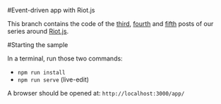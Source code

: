 #Event-driven app with Riot.js

This branch contains the code of the [third](http://streamdata.io/blog/exploring-riot-js-part-3-1/), [fourth](http://streamdata.io/blog/exploring-riot-js-part3-2/) and [fifth](http://streamdata.io/blog/exploring-riot-js-part3-3/) posts of our series around [Riot.js](http://riotjs.com/).

#Starting the sample

In a terminal, run those two commands:
- `npm run install`
- `npm run serve` (live-edit)

A browser should be opened at: `http://localhost:3000/app/`